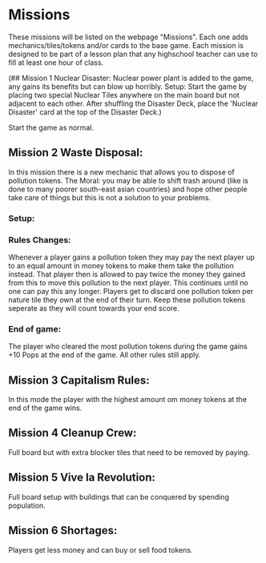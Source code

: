 # Missions
These missions will be listed on the webpage "Missions". 
Each one adds mechanics/tiles/tokens and/or cards to the base game.
Each mission is designed to be part of a lesson plan that any highschool teacher can use to fill at least one hour of class.

(## Mission 1 Nuclear Disaster:
Nuclear power plant is added to the game, any gains its benefits but can blow up horribly.
Setup: 
Start the game by placing two special Nuclear Tiles anywhere on the main board but not adjacent to each other.
After shuffling the Disaster Deck, place the 'Nuclear Disaster' card at the top of the Disaster Deck.)

Start the game as normal.

## Mission 2 Waste Disposal:
In this mission there is a new mechanic that allows you to dispose of pollution tokens.
The Moral: you may be able to shift trash around (like is done to many poorer south-east asian countries) and hope other people take care of things but this is not a solution to your problems.

### Setup:
### Rules Changes:
Whenever a player gains a pollution token they may pay the next player up to an equal amount in money tokens to make them take the pollution instead. 
That player then is allowed to pay twice the money they gained from this to move this pollution to the next player. This continues until no one can pay this any longer.
Players get to discard one pollution token per nature tile they own at the end of their turn. Keep these pollution tokens seperate as they will count towards your end score.

### End of game:
The player who cleared the most pollution tokens during the game gains +10 Pops at the end of the game.
All other rules still apply. 


## Mission 3 Capitalism Rules:
In this mode the player with the highest amount om money tokens at the end of the game wins.

## Mission 4 Cleanup Crew:
Full board but with extra blocker tiles that need to be removed by paying.

## Mission 5 Vive la Revolution:
Full board setup with buildings that can be conquered by spending population.

## Mission 6 Shortages:
Players get less money and can buy or sell food tokens. 

